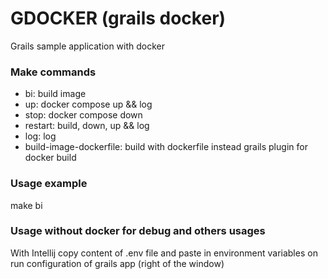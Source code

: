 # GDOCKER (grails docker)
Grails sample application with docker

### Make commands

- bi: build image
- up: docker compose up && log
- stop: docker compose down
- restart: build, down, up && log
- log: log
- build-image-dockerfile: build with dockerfile instead grails plugin for docker build

### Usage example
make bi

### Usage without docker for debug and others usages

With Intellij copy content of .env file and paste in environment variables on run configuration of grails app (right of the window)
